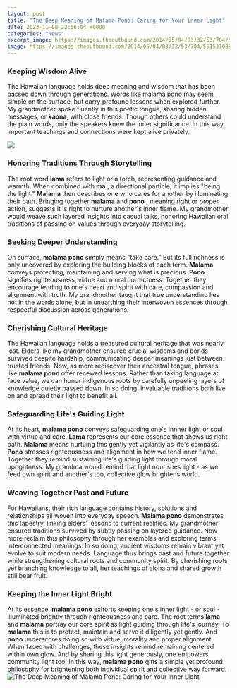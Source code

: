 ```yaml
---
layout: post
title: "The Deep Meaning of Malama Pono: Caring for Your inner Light"
date: 2023-11-08 22:56:04 +0000
categories: "News"
excerpt_image: https://images.theoutbound.com/2014/05/04/03/32/53/704/5515310882_27b9702103.jpg?w=1200&amp;h=630&amp;fit=crop
image: https://images.theoutbound.com/2014/05/04/03/32/53/704/5515310882_27b9702103.jpg?w=1200&amp;h=630&amp;fit=crop
---
```


### Keeping Wisdom Alive
The Hawaiian language holds deep meaning and wisdom that has been passed down through generations. Words like [malama pono](https://thetopnews.github.io/ps5-does-not-require-a-4k-television/) may seem simple on the surface, but carry profound lessons when explored further. My grandmother spoke fluently in this poetic tongue, sharing hidden messages, or **kaona**, with close friends. Though others could understand the plain words, only the speakers knew the inner significance. In this way, important teachings and connections were kept alive privately. 

![](https://cdn1.matadornetwork.com/blogs/1/2021/10/©Scott-Sporleder-Hawaii-Malama-26-1200x900.jpg)
### Honoring Traditions Through Storytelling 
The root word **lama** refers to light or a torch, representing guidance and warmth. When combined with **ma** , a directional particle, it implies "being the light." **Malama** then describes one who cares for another by illuminating their path. Bringing together **malama** and **pono** , meaning right or proper action, suggests it is right to nurture another's inner flame. My grandmother would weave such layered insights into casual talks, honoring Hawaiian oral traditions of passing on values through everyday storytelling.
### Seeking Deeper Understanding  
On surface, **malama pono** simply means "take care." But its full richness is only uncovered by exploring the building blocks of each term. **Malama** conveys protecting, maintaining and serving what is precious. **Pono** signifies righteousness, virtue and moral correctness. Together they encourage tending to one's heart and spirit with care, compassion and alignment with truth. My grandmother taught that true understanding lies not in the words alone, but in unearthing their interwoven essences through respectful discussion across generations.
### Cherishing Cultural Heritage
The Hawaiian language holds a treasured cultural heritage that was nearly lost. Elders like my grandmother ensured crucial wisdoms and bonds survived despite hardship, communicating deeper meanings just between trusted friends. Now, as more rediscover their ancestral tongue, phrases like **malama pono** offer renewed lessons. Rather than taking language at face value, we can honor indigenous roots by carefully unpeeling layers of knowledge quietly passed down. In so doing, invaluable traditions both live on and spread their light to benefit all.
### Safeguarding Life's Guiding Light 
At its heart, **malama pono** conveys safeguarding one's innner light or soul with virtue and care. **Lama** represents our core essence that shows us right path. **Malama** means nurtuing this gently yet vigilantly as life's compass. **Pono** stresses righteousness and alignment in how we tend inner flame. Together they remind sustaining life's guiding light through moral uprightness. My grandma would remind that light nourishes light - as we feed own spirit and another's too, collective glow brightens world.
### Weaving Together Past and Future
For Hawaiians, their rich language contains history, solutions and relationships all woven into everyday speech. **Malama pono** demonstrates this tapestry, linking elders' lessons to current realities. My grandmother ensured traditions survived by subtly passing on layered guidance. Now more reclaim this philosophy through her examples and exploring terms' interconnected meanings. In so doing, ancient wisdoms remain vibrant yet evolve to suit modern needs. Language thus brings past and future together while strengthening cultural roots and community spirit. By cherishing roots yet branching knowledge to all, her teachings of aloha and shared growth still bear fruit.
### Keeping the Inner Light Bright
At its essence, **malama pono** exhorts keeping one's inner light - or soul - illuminated brightly through righteousness and care. The root terms **lama** and **malama** portray our core spirit as light guiding through life's journey. To **malama** this is to protect, maintain and serve it diligently yet gently. And **pono** underscores doing so with virtue, morality and proper alignment. When faced with challenges, these insights remind remaining centered within own glow. And by sharing this light generously, one empowers community light too. In this way, **malama pono** gifts a simple yet profound philosophy for brightening both individual spirit and collective way forward.
![The Deep Meaning of Malama Pono: Caring for Your inner Light](https://images.theoutbound.com/2014/05/04/03/32/53/704/5515310882_27b9702103.jpg?w=1200&amp;h=630&amp;fit=crop)